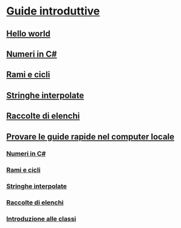 # [Guide introduttive](index.md)
## [Hello world](hello-world.yml)
## [Numeri in C#](numbers-in-csharp.yml)
## [Rami e cicli](branches-and-loops.yml)
## [Stringhe interpolate](interpolated-strings.yml)
## [Raccolte di elenchi](list-collection.yml)
## [Provare le guide rapide nel computer locale](local-environment.md)
### [Numeri in C#](numbers-in-csharp-local.md)
### [Rami e cicli](branches-and-loops-local.md)
### [Stringhe interpolate](interpolated-strings-local.md)
### [Raccolte di elenchi](arrays-and-collections.md)
### [Introduzione alle classi](introduction-to-classes.md)
